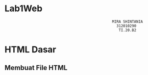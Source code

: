 # Lab1Web
```
                                                 MIRA SHINTANIA
                                                   312010290
                                                    TI.20.B2

```
# **HTML Dasar**
## **Membuat File HTML**

